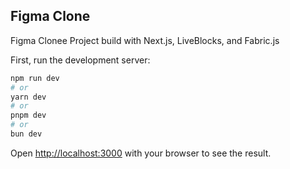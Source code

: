 ## Figma Clone

Figma Clonee Project build with Next.js, LiveBlocks, and Fabric.js

First, run the development server:

```bash
npm run dev
# or
yarn dev
# or
pnpm dev
# or
bun dev
```

Open [http://localhost:3000](http://localhost:3000) with your browser to see the result.
